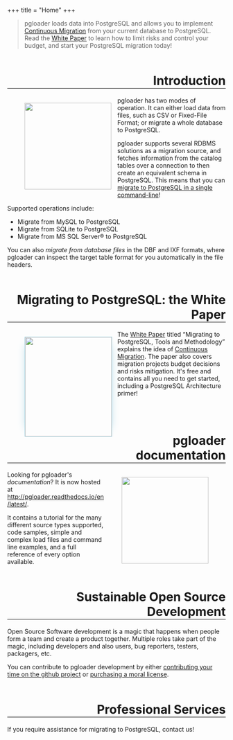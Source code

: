 +++
title = "Home"
+++

> pgloader loads data into PostgreSQL and allows you to implement
> [Continuous Migration](/white-paper) from your current database to
> PostgreSQL. Read the [White Paper](/white-paper) to learn how to limit
> risks and control your budget, and start your PostgreSQL migration today!

<h1 style="border-bottom: 1px solid black; margin-top: 2em; text-align: right;">
  Introduction
</h1>

<figure style="float: left; clear: right; display: block; width: 200px; margin-right: 1em;">
    <img width="200px" src="/img/logo.png">
</figure>

pgloader has two modes of operation. It can either load data from files,
such as CSV or Fixed-File Format; or migrate a whole database to PostgreSQL.
  
pgloader supports several RDBMS solutions as a migration source, and fetches
information from the catalog tables over a connection to then create an
equivalent schema in PostgreSQL. This means that you can [migrate to
PostgreSQL in a single command-line](/about/)!

Supported operations include:

  - Migrate from MySQL to PostgreSQL
  - Migrate from SQLite to PostgreSQL
  - Migrate from MS SQL Server® to PostgreSQL

You can also _migrate from database files_ in the DBF and IXF formats, where
pgloader can inspect the target table format for you automatically in the
file headers.

<h1 style="border-bottom: 1px solid black; margin-top: 2em; text-align: right;">
  Migrating to PostgreSQL: the White Paper
</h1>

<figure style="float: left; clear: right; display: block; width: 200px; margin-right: 1em;">
    <a href="/white-paper/">
        <img style="width:200px; height: 229px; border: 1px solid lightblue; box-shadow: 15px 0 20px -20px lightblue, -15px 0 20px -20px lightblue;"
               src="/img/MigratingToPostgreSQL-Cover.png">
    </a>
</figure>

The [White Paper](/white-paper/) titled “Migrating to PostgreSQL, Tools and
Methodology” explains the idea of [Continuous
Migration](/blog/continuous-migration/). The paper also covers migration
projects budget decisions and risks mitigation. It's free and contains all
you need to get started, including a PostgreSQL Architecture primer!

<h1 style="border-bottom: 1px solid black; margin-top: 3em; text-align: right;">
  pgloader documentation
</h1>

<figure style="float: right; clean: left; display: block; width: 200px;">
  <a href="http://pgloader.readthedocs.io/en/latest/">
    <img width="200px" src="/img/doc-20-512.png">
  </a>
</figure>

Looking for pgloader's *documentation*? It is now hosted at
<http://pgloader.readthedocs.io/en/latest/>.

It contains a tutorial for the many different source types supported, code
samples, simple and complex load files and command line examples, and a full
reference of every option available.

<h1 style="border-bottom: 1px solid black; margin-top: 2em; text-align: right;">
  Sustainable Open Source Development
</h1>

Open Source Software development is a magic that happens when people form a
team and create a product together. Multiple roles take part of the magic,
including developers and also users, bug reporters, testers, packagers, etc.

You can contribute to pgloader development by either [contributing your time
on the github project](https://github.com/dimitr/pgloader) or [purchasing a
moral license](/licensing).


<h1 style="border-bottom: 1px solid black; margin-top: 2em; text-align: right;">
  Professional Services
</h1>

If you require assistance for migrating to PostgreSQL, contact us!

<center>
    <script async data-uid="b150f0424c" 
        src="https://yesql.ck.page/b150f0424c/index.js">
    </script>
</center>
